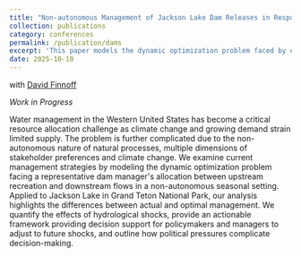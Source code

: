 ```yaml
---
title: "Non-autonomous Management of Jackson Lake Dam Releases in Response to Climate Change"
collection: publications
category: conferences
permalink: /publication/dams
excerpt: 'This paper models the dynamic optimization problem faced by dam managers balancing upstream recreation and downstream flows in a non-autonomous, seasonal environment. Using Jackson Lake as a case study, it compares actual versus optimal management, quantifies the impact of hydrological shocks, and offers a decision-support framework for adapting to future climate and political pressures.'
date: 2025-10-10
---
```


with [David Finnoff](https://www.uwyo.edu/business/about-us/directory/finnoff-david.html)

_Work in Progress_

Water management in the Western United States has become a critical resource allocation challenge as climate change and growing demand strain limited supply. The problem is further complicated due to the non-autonomous nature of natural processes, multiple dimensions of stakeholder preferences and climate change. We examine current management strategies by modeling the dynamic optimization problem facing a representative dam manager's allocation between upstream recreation and downstream flows in a non-autonomous seasonal setting. Applied to Jackson Lake in Grand Teton National Park, our analysis highlights the differences between actual and optimal management. We quantify the effects of hydrological shocks, provide an actionable framework providing decision support for policymakers and managers to adjust to future shocks, and outline how political pressures complicate decision-making.
